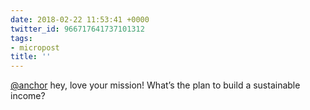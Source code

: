 ```yaml
---
date: 2018-02-22 11:53:41 +0000
twitter_id: 966717641737101312
tags:
- micropost
title: ''
---
```


[@anchor](https://twitter.com/anchor) hey, love your mission! What’s the plan to build a sustainable income?
